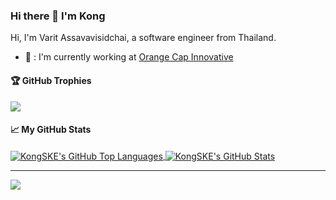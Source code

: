 ### Hi there 👋 I'm Kong

Hi, I'm Varit Assavavisidchai, a software engineer from Thailand.

- :briefcase: : I'm currently working at [Orange Cap Innovative](https://www.orangecapinnovative.com/)

#### 🏆 GitHub Trophies
![](https://github-profile-trophy.vercel.app/?username=KongSKE&theme=darkhub&column=6&row=1)

#### 📈 My GitHub Stats

<a href="https://github.com/KongSKE/KongSKE">
  <img align="center" src="https://github-readme-stats.vercel.app/api/top-langs/?username=KongSKE&layout=compact&theme=dracula&langs_count=8count_private=true&show_icons=true&hide_border=true" alt="KongSKE's GitHub Top Languages" />
</a>

<a href="https://github.com/KongSKE/KongSKE">
  <img align="center" src="https://github-readme-stats.vercel.app/api/?username=KongSKE&layout=compact&theme=algolia&langs_count=8count_private=true&show_icons=true&hide_border=true" alt="KongSKE's GitHub Stats" />
</a>
<br>

<hr>
<a target="_blank" href="https://www.linkedin.com/in/varit-assavavisidchai-391a021a2/"><img src="https://img.shields.io/badge/-LinkedIn-0077B5?style=for-the-badge&logo=Linkedin&logoColor=white"></img></a>
<!--
**KongSKE/KongSKE** is a ✨ _special_ ✨ repository because its `README.md` (this file) appears on your GitHub profile.

Here are some ideas to get you started:

- 🔭 I’m currently working on ...
- 🌱 I’m currently learning ...
- 👯 I’m looking to collaborate on ...
- 🤔 I’m looking for help with ...
- 💬 Ask me about ...
- 📫 How to reach me: ...
- 😄 Pronouns: ...
- ⚡ Fun fact: ...
-->
